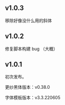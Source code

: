 
## v1.0.3

移除好像没什么用的斜体

## v1.0.2

修复脚本构建 bug （大概）

## v1.0.1

初次发布。

更纱黑体版本：v0.38.0

字体模板版本：v3.3.220605
